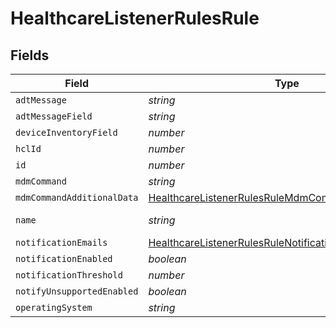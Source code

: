 # HealthcareListenerRulesRule


## Fields

| Field                                                                                                                             | Type                                                                                                                              | Required                                                                                                                          | Description                                                                                                                       | Example                                                                                                                           |
| --------------------------------------------------------------------------------------------------------------------------------- | --------------------------------------------------------------------------------------------------------------------------------- | --------------------------------------------------------------------------------------------------------------------------------- | --------------------------------------------------------------------------------------------------------------------------------- | --------------------------------------------------------------------------------------------------------------------------------- |
| `adtMessage`                                                                                                                      | *string*                                                                                                                          | :heavy_minus_sign:                                                                                                                | N/A                                                                                                                               |                                                                                                                                   |
| `adtMessageField`                                                                                                                 | *string*                                                                                                                          | :heavy_minus_sign:                                                                                                                | N/A                                                                                                                               |                                                                                                                                   |
| `deviceInventoryField`                                                                                                            | *number*                                                                                                                          | :heavy_minus_sign:                                                                                                                | N/A                                                                                                                               | -1                                                                                                                                |
| `hclId`                                                                                                                           | *number*                                                                                                                          | :heavy_minus_sign:                                                                                                                | N/A                                                                                                                               | 1                                                                                                                                 |
| `id`                                                                                                                              | *number*                                                                                                                          | :heavy_minus_sign:                                                                                                                | N/A                                                                                                                               | 1                                                                                                                                 |
| `mdmCommand`                                                                                                                      | *string*                                                                                                                          | :heavy_minus_sign:                                                                                                                | N/A                                                                                                                               | EnableLostMode                                                                                                                    |
| `mdmCommandAdditionalData`                                                                                                        | [HealthcareListenerRulesRuleMdmCommandAdditionalData](../../models/shared/healthcarelistenerrulesrulemdmcommandadditionaldata.md) | :heavy_minus_sign:                                                                                                                | N/A                                                                                                                               |                                                                                                                                   |
| `name`                                                                                                                            | *string*                                                                                                                          | :heavy_minus_sign:                                                                                                                | N/A                                                                                                                               | Patient Discharge                                                                                                                 |
| `notificationEmails`                                                                                                              | [HealthcareListenerRulesRuleNotificationEmails](../../models/shared/healthcarelistenerrulesrulenotificationemails.md)             | :heavy_minus_sign:                                                                                                                | N/A                                                                                                                               |                                                                                                                                   |
| `notificationEnabled`                                                                                                             | *boolean*                                                                                                                         | :heavy_minus_sign:                                                                                                                | N/A                                                                                                                               |                                                                                                                                   |
| `notificationThreshold`                                                                                                           | *number*                                                                                                                          | :heavy_minus_sign:                                                                                                                | N/A                                                                                                                               | 15                                                                                                                                |
| `notifyUnsupportedEnabled`                                                                                                        | *boolean*                                                                                                                         | :heavy_minus_sign:                                                                                                                | N/A                                                                                                                               |                                                                                                                                   |
| `operatingSystem`                                                                                                                 | *string*                                                                                                                          | :heavy_minus_sign:                                                                                                                | N/A                                                                                                                               | iPhone                                                                                                                            |